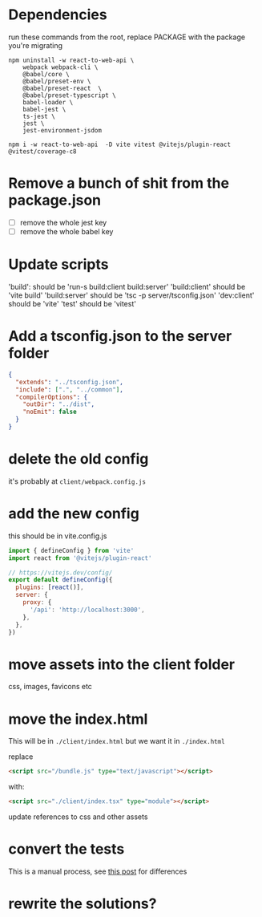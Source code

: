 # Dependencies

run these commands from the root, replace PACKAGE with the package you're migrating

```
npm uninstall -w react-to-web-api \
    webpack webpack-cli \
    @babel/core \
    @babel/preset-env \
    @babel/preset-react  \
    @babel/preset-typescript \
    babel-loader \
    babel-jest \
    ts-jest \
    jest \
    jest-environment-jsdom
```

```
npm i -w react-to-web-api  -D vite vitest @vitejs/plugin-react @vitest/coverage-c8
```

# Remove a bunch of shit from the package.json

- [ ] remove the whole jest key
- [ ] remove the whole babel key

# Update scripts

'build': should be 'run-s build:client build:server'
'build:client' should be 'vite build'
'build:server' should be 'tsc -p server/tsconfig.json'
'dev:client' should be 'vite'
'test' should be 'vitest'

# Add a tsconfig.json to the server folder

```json
{
  "extends": "../tsconfig.json",
  "include": [".", "../common"],
  "compilerOptions": {
    "outDir": "../dist",
    "noEmit": false
  }
}
```

# delete the old config

it's probably at `client/webpack.config.js`

# add the new config

this should be in vite.config.js

```js
import { defineConfig } from 'vite'
import react from '@vitejs/plugin-react'

// https://vitejs.dev/config/
export default defineConfig({
  plugins: [react()],
  server: {
    proxy: {
      '/api': 'http://localhost:3000',
    },
  },
})
```

# move assets into the client folder

css, images, favicons etc

# move the index.html

This will be in `./client/index.html` but we want it in
`./index.html`

replace

```html
<script src="/bundle.js" type="text/javascript"></script>
```

with:

```html
<script src="./client/index.tsx" type="module"></script>
```

update references to css and other assets

# convert the tests

This is a manual process, see [this post](https://github.com/enspiral-dev-academy/burying-the-lede/blob/main/posts/22-testing-changes.md) for differences

# rewrite the solutions?
